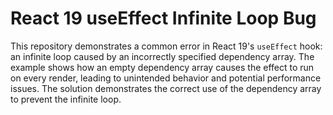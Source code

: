 # React 19 useEffect Infinite Loop Bug
This repository demonstrates a common error in React 19's `useEffect` hook: an infinite loop caused by an incorrectly specified dependency array.  The example shows how an empty dependency array causes the effect to run on every render, leading to unintended behavior and potential performance issues.  The solution demonstrates the correct use of the dependency array to prevent the infinite loop.
